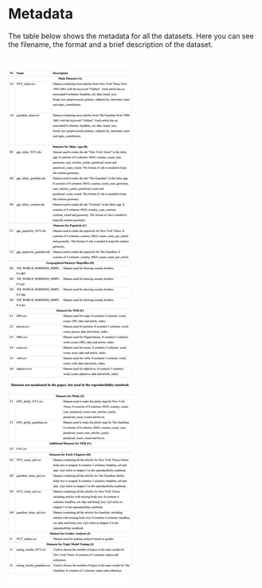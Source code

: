 # Metadata

The table below shows the metadata for all the datasets. Here you can see the filename, the format and a brief description of the dataset. 

<br />

![<img src="metadata_image.png" width="220"/>](metadata_image.png)



